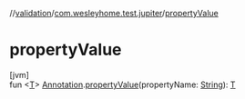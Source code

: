 //[validation](../../index.md)/[com.wesleyhome.test.jupiter](index.md)/[propertyValue](property-value.md)

# propertyValue

[jvm]\
fun &lt;[T](property-value.md)&gt; [Annotation](https://kotlinlang.org/api/latest/jvm/stdlib/kotlin/-annotation/index.html).[propertyValue](property-value.md)(propertyName: [String](https://kotlinlang.org/api/latest/jvm/stdlib/kotlin/-string/index.html)): [T](property-value.md)
